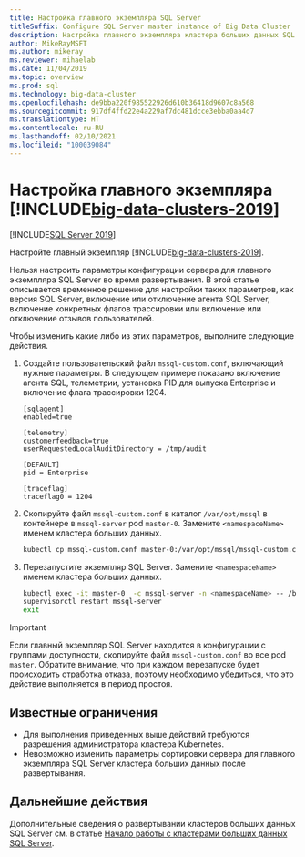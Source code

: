 ```yaml
---
title: Настройка главного экземпляра SQL Server
titleSuffix: Configure SQL Server master instance of Big Data Cluster
description: Настройка главного экземпляра кластера больших данных SQL Server
author: MikeRayMSFT
ms.author: mikeray
ms.reviewer: mihaelab
ms.date: 11/04/2019
ms.topic: overview
ms.prod: sql
ms.technology: big-data-cluster
ms.openlocfilehash: de9bba220f985522926d610b36418d9607c8a568
ms.sourcegitcommit: 917df4ffd22e4a229af7dc481dcce3ebba0aa4d7
ms.translationtype: HT
ms.contentlocale: ru-RU
ms.lasthandoff: 02/10/2021
ms.locfileid: "100039084"
---
```

# <a name="configure-master-instance-of-big-data-clusters-2019"></a>Настройка главного экземпляра [!INCLUDE[big-data-clusters-2019](../includes/ssbigdataclusters-ss-nover.md)]

[!INCLUDE[SQL Server 2019](../includes/applies-to-version/sqlserver2019.md)]

Настройте главный экземпляр [!INCLUDE[big-data-clusters-2019](../includes/ssbigdataclusters-ss-nover.md)].

Нельзя настроить параметры конфигурации сервера для главного экземпляра SQL Server во время развертывания. В этой статье описывается временное решение для настройки таких параметров, как версия SQL Server, включение или отключение агента SQL Server, включение конкретных флагов трассировки или включение или отключение отзывов пользователей.

Чтобы изменить какие либо из этих параметров, выполните следующие действия.

1. Создайте пользовательский файл `mssql-custom.conf`, включающий нужные параметры. В следующем примере показано включение агента SQL, телеметрии, установка PID для выпуска Enterprise и включение флага трассировки 1204.

   ```
   [sqlagent]
   enabled=true
   
   [telemetry]
   customerfeedback=true
   userRequestedLocalAuditDirectory = /tmp/audit

   [DEFAULT]
   pid = Enterprise

   [traceflag]
   traceflag0 = 1204
   ```

1. Скопируйте файл `mssql-custom.conf` в каталог `/var/opt/mssql` в контейнере в `mssql-server` pod `master-0`. Замените `<namespaceName>` именем кластера больших данных.

   ```bash
   kubectl cp mssql-custom.conf master-0:/var/opt/mssql/mssql-custom.conf -c mssql-server -n <namespaceName>
   ```

1. Перезапустите экземпляр SQL Server.  Замените `<namespaceName>` именем кластера больших данных.

   ```bash
   kubectl exec -it master-0  -c mssql-server -n <namespaceName> -- /bin/bash
   supervisorctl restart mssql-server
   exit
   ```

> [!IMPORTANT]
> Если главный экземпляр SQL Server находится в конфигурации с группами доступности, скопируйте файл `mssql-custom.conf` во все pod `master`. Обратите внимание, что при каждом перезапуске будет происходить отработка отказа, поэтому необходимо убедиться, что это действие выполняется в период простоя.

## <a name="known-limitations"></a>Известные ограничения

- Для выполнения приведенных выше действий требуются разрешения администратора кластера Kubernetes.
- Невозможно изменить параметры сортировки сервера для главного экземпляра SQL Server кластера больших данных после развертывания.

## <a name="next-steps"></a>Дальнейшие действия

Дополнительные сведения о развертывании кластеров больших данных SQL Server см. в статье [Начало работы с кластерами больших данных SQL Server](deploy-get-started.md).
